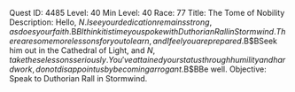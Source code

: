 Quest ID: 4485
Level: 40
Min Level: 40
Race: 77
Title: The Tome of Nobility
Description: Hello, $N. I see your dedication remains strong, as does your faith.$B$BI think it is time you spoke with Duthorian Rall in Stormwind. There are some more lessons for you to learn, and I feel you are prepared.$B$BSeek him out in the Cathedral of Light, and $N, take these lessons seriously. You've attained your status through humility and hard work, do not disappoint us by becoming arrogant.$B$BBe well.
Objective: Speak to Duthorian Rall in Stormwind.
